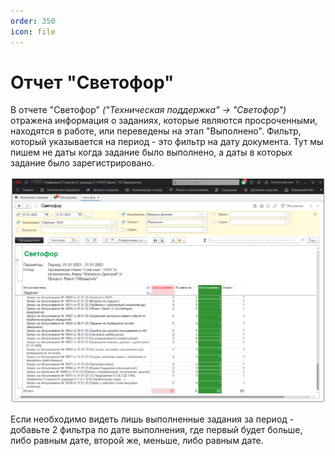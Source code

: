 ```yaml
---
order: 350
icon: file
---
```


# Отчет "Светофор"

В отчете "Светофор" *("Техническая поддержка" -> "Светофор")* отражена информация о заданиях, которые являются просроченными, находятся в работе, или переведены на этап "Выполнено".
Фильтр, который указывается на период - это фильтр на дату документа. Тут мы пишем не даты когда задание было выполнено, а даты в которых задание было зарегистрировано.

![01_ОтчетСветофор](static/01_ОтчетСветофор.png)

Если необходимо видеть лишь выполненные задания за период - добавьте 2 фильтра по дате выполнения, где первый будет больше, либо равным дате, второй же, меньше, либо равным дате.